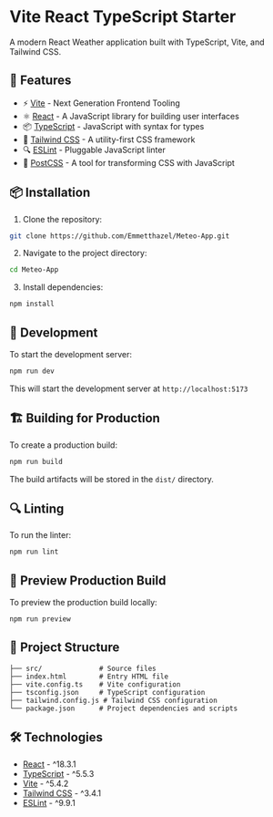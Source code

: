 # Vite React TypeScript Starter

A modern React Weather application built with TypeScript, Vite, and Tailwind CSS.

## 🚀 Features

- ⚡️ [Vite](https://vitejs.dev/) - Next Generation Frontend Tooling
- ⚛️ [React](https://reactjs.org/) - A JavaScript library for building user interfaces
- 📦 [TypeScript](https://www.typescriptlang.org/) - JavaScript with syntax for types
- 🎨 [Tailwind CSS](https://tailwindcss.com/) - A utility-first CSS framework
- 🔍 [ESLint](https://eslint.org/) - Pluggable JavaScript linter
- 🎯 [PostCSS](https://postcss.org/) - A tool for transforming CSS with JavaScript

## 📦 Installation

1. Clone the repository:

```bash
git clone https://github.com/Emmetthazel/Meteo-App.git
```

2. Navigate to the project directory:

```bash
cd Meteo-App
```

3. Install dependencies:

```bash
npm install
```

## 🚀 Development

To start the development server:

```bash
npm run dev
```

This will start the development server at `http://localhost:5173`

## 🏗️ Building for Production

To create a production build:

```bash
npm run build
```

The build artifacts will be stored in the `dist/` directory.

## 🔍 Linting

To run the linter:

```bash
npm run lint
```

## 🎯 Preview Production Build

To preview the production build locally:

```bash
npm run preview
```

## 📁 Project Structure

```
├── src/              # Source files
├── index.html        # Entry HTML file
├── vite.config.ts    # Vite configuration
├── tsconfig.json     # TypeScript configuration
├── tailwind.config.js # Tailwind CSS configuration
└── package.json      # Project dependencies and scripts
```

## 🛠️ Technologies

- [React](https://reactjs.org/) - ^18.3.1
- [TypeScript](https://www.typescriptlang.org/) - ^5.5.3
- [Vite](https://vitejs.dev/) - ^5.4.2
- [Tailwind CSS](https://tailwindcss.com/) - ^3.4.1
- [ESLint](https://eslint.org/) - ^9.9.1
